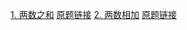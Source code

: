 [1. 两数之和](./01.md) [原题链接](https://leetcode-cn.com/problems/two-sum/)
[2. 两数相加](./02/md) [原题链接](https://leetcode-cn.com/problems/add-two-numbers/)